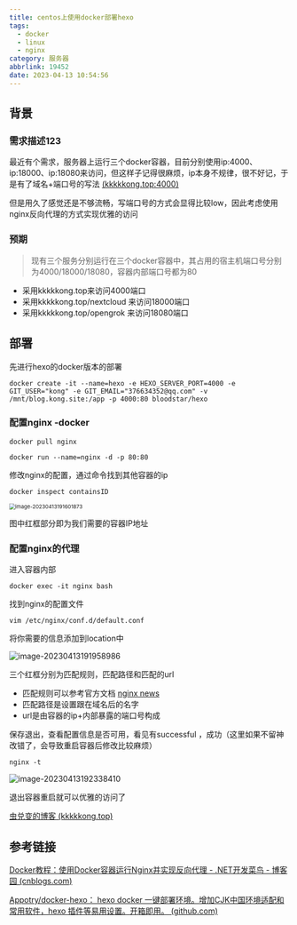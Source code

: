```yaml
---
title: centos上使用docker部署hexo
tags:
  - docker
  - linux
  - nginx
category: 服务器
abbrlink: 19452
date: 2023-04-13 10:54:56
---
```


## 背景

### 需求描述123

最近有个需求，服务器上运行三个docker容器，目前分别使用ip:4000、ip:18000、ip:18080来访问，但这样子记得很麻烦，ip本身不规律，很不好记，于是有了域名+端口号的写法 [(kkkkkong.top:4000)](http://kkkkkong.top:4000/)

但是用久了感觉还是不够流畅，写端口号的方式会显得比较low，因此考虑使用nginx反向代理的方式实现优雅的访问

### 预期

> 现有三个服务分别运行在三个docker容器中，其占用的宿主机端口号分别为4000/18000/18080，容器内部端口号都为80

- 采用kkkkkong.top来访问4000端口
- 采用kkkkkong.top/nextcloud 来访问18000端口
- 采用kkkkkong.top/opengrok 来访问18080端口



## 部署

先进行hexo的docker版本的部署

```shell
docker create -it --name=hexo -e HEXO_SERVER_PORT=4000 -e GIT_USER="kong" -e GIT_EMAIL="376634352@qq.com" -v /mnt/blog.kong.site:/app -p 4000:80 bloodstar/hexo
```



### 配置nginx -docker

```shell
docker pull nginx
```

```shell
docker run --name=nginx -d -p 80:80
```

修改nginx的配置，通过命令找到其他容器的ip

```shell
docker inspect containsID
```

<img src="https://cdn.jsdelivr.net/gh/Kong-PR/Typora-picture@latest/img/image-20230413191601873.png" alt="image-20230413191601873" style="zoom: 67%;" />

图中红框部分即为我们需要的容器IP地址

### 配置nginx的代理

进入容器内部

```shell
docker exec -it nginx bash
```

找到nginx的配置文件

```shell
vim /etc/nginx/conf.d/default.conf
```

将你需要的信息添加到location中

![image-20230413191958986](https://cdn.jsdelivr.net/gh/Kong-PR/Typora-picture@latest/img/image-20230413191958986.png)

三个红框分别为匹配规则，匹配路径和匹配的url

- 匹配规则可以参考官方文档 [nginx news](https://nginx.org/)
- 匹配路径是设置跟在域名后的名字
- url是由容器的ip+内部暴露的端口号构成

保存退出，查看配置信息是否可用，看见有successful ，成功（这里如果不留神改错了，会导致重启容器后修改比较麻烦）

```shell
nginx -t
```

![image-20230413192338410](https://cdn.jsdelivr.net/gh/Kong-PR/Typora-picture@latest/img/image-20230413192338410.png)

退出容器重启就可以优雅的访问了

[虫兑变的博客 (kkkkkong.top)](http://www.kkkkkong.top/)





## 参考链接

[Docker教程：使用Docker容器运行Nginx并实现反向代理 - .NET开发菜鸟 - 博客园 (cnblogs.com)](https://www.cnblogs.com/dotnet261010/p/12596185.html)

[Appotry/docker-hexo： hexo docker 一键部署环境。增加CJK中国环境适配和常用软件，hexo 插件等易用设置。开箱即用。 (github.com)](https://github.com/appotry/docker-hexo)
